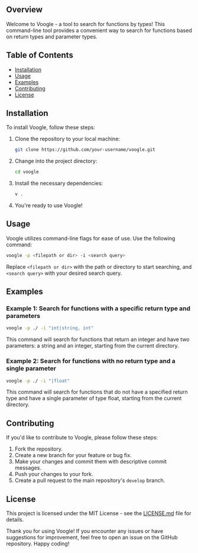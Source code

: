 ## Overview

Welcome to Voogle - a tool to search for functions by types! This command-line tool provides a convenient way to search for functions based on return types and parameter types.

## Table of Contents

- [Installation](#installation)
- [Usage](#usage)
- [Examples](#examples)
- [Contributing](#contributing)
- [License](#license)

## Installation

To install Voogle, follow these steps:

1. Clone the repository to your local machine:

   ```bash
   git clone https://github.com/your-username/voogle.git
   ```

2. Change into the project directory:

   ```bash
   cd voogle
   ```

3. Install the necessary dependencies:

   ```bash
   v .
   ```

4. You're ready to use Voogle!

## Usage

Voogle utilizes command-line flags for ease of use. Use the following command:

```bash
voogle -p <filepath or dir> -i <search query>
```

Replace `<filepath or dir>` with the path or directory to start searching, and `<search query>` with your desired search query.

## Examples

### Example 1: Search for functions with a specific return type and parameters

```bash
voogle -p ./ -i "int|string, int"
```

This command will search for functions that return an integer and have two parameters: a string and an integer, starting from the current directory.

### Example 2: Search for functions with no return type and a single parameter

```bash
voogle -p ./ -i "|float"
```

This command will search for functions that do not have a specified return type and have a single parameter of type float, starting from the current directory.

## Contributing

If you'd like to contribute to Voogle, please follow these steps:

1. Fork the repository.
2. Create a new branch for your feature or bug fix.
3. Make your changes and commit them with descriptive commit messages.
4. Push your changes to your fork.
5. Create a pull request to the main repository's `develop` branch.

## License

This project is licensed under the MIT License - see the [LICENSE.md](LICENSE.md) file for details.

Thank you for using Voogle! If you encounter any issues or have suggestions for improvement, feel free to open an issue on the GitHub repository. Happy coding!